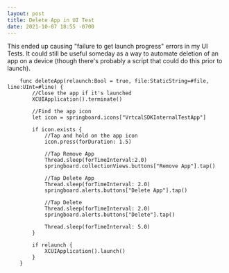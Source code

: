 ```yaml
---
layout: post
title: Delete App in UI Test
date: 2021-10-07 18:55 -0700
---
```


This ended up causing "failure to get launch progress" errors in my UI Tests. It could still be useful someday as a way to automate deletion of an app on a device (though there's probably a script that could do this prior to launch).

```
    func deleteApp(relaunch:Bool = true, file:StaticString=#file, line:UInt=#line) {
        //Close the app if it's launched
        XCUIApplication().terminate()

        //Find the app icon
        let icon = springboard.icons["VrtcalSDKInternalTestApp"]
        
        if icon.exists {
            //Tap and hold on the app icon
            icon.press(forDuration: 1.5)

            //Tap Remove App
            Thread.sleep(forTimeInterval:2.0)
            springboard.collectionViews.buttons["Remove App"].tap()
            
            //Tap Delete App
            Thread.sleep(forTimeInterval: 2.0)
            springboard.alerts.buttons["Delete App"].tap()
            
            //Tap Delete
            Thread.sleep(forTimeInterval: 2.0)
            springboard.alerts.buttons["Delete"].tap()
            
            Thread.sleep(forTimeInterval: 5.0)
        }
        
        if relaunch {
            XCUIApplication().launch()
        }
    }
```
